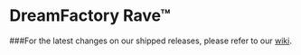 # DreamFactory Rave&trade;

###For the latest changes on our shipped releases, please refer to our [wiki](https://github.com/dreamfactorysoftware/rave/wiki/CHANGELOG).
